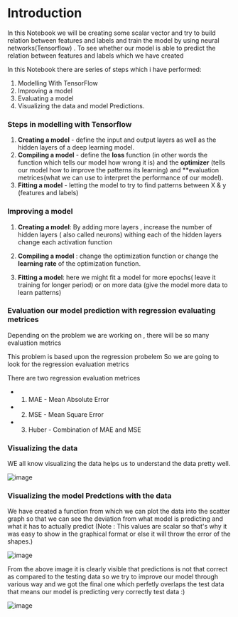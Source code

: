 # Introduction
In this Notebook we will be creating some scalar vector and try to build relation between features and labels and train the model by using neural networks(Tensorflow) .
To see whether our model is able to predict the relation between features and labels which we have created

In this Notebook there are series of steps which i have performed:
1. Modelling With TensorFlow
2. Improving a model
3. Evaluating a model
4. Visualizing the data and model Predictions.

### Steps in modelling with Tensorflow

1. **Creating a model** - define the input and output layers as well as the hidden layers of a deep learning model.
2. **Compiling a model** - define the **loss** function (in other words the function which tells our model how wrong it is) and the **optimizer** (tells our model how to improve the patterns its learning) and **evaluation metrices(what we can use to interpret the performance of our model).
3. **Fitting a model** - letting the model to try to find patterns between X & y (features and labels)

### Improving a model

1. **Creating a model**: By adding more layers , increase the number of hidden layers ( also called neurons) withing each of the hidden layers change each activation function

2. **Compiling a model** : change the optimization function or change the **learning rate** of the optimization function.

3. **Fitting a model**: here we might fit a model for more epochs( leave it training for longer period) or on more data (give the model more data to learn patterns)

### Evaluation our model prediction with regression evaluating metrices

Depending on the problem we are working on , there will be so many evaluation metrics


This problem is based upon the regression probelem So we are going to look for the regression evaluation metrics


There are two regression evaluation metrices

* 1. MAE - Mean Absolute Error
* 2. MSE - Mean Square Error
* 3. Huber - Combination of MAE and MSE

### Visualizing the data

WE all know visualizing the data helps us to understand the data pretty well.

![image](https://user-images.githubusercontent.com/91750738/177253741-7665aba7-82b1-481d-93ac-c21be28c29b7.png)

### Visualizing the model Predctions with the data

We have created a function from which we can plot the data into the scatter graph so that we can see the deviation from what model is predicting and what it has to actually predict
(Note : This values are scalar so that's why it was easy to show in the graphical format or else it will throw the error of the shapes.)

![image](https://user-images.githubusercontent.com/91750738/177253970-6554e730-fee9-4e9c-aca2-9417953f2949.png)

From the above image it is clearly visible that predictions is not that correct as compared to the testing data
so we try to improve our model through various way and we got the final one which perfetly overlaps the test data that means our model is predicting very correctly test data :)

![image](https://user-images.githubusercontent.com/91750738/177254142-189d59f1-0fb8-43db-85b8-5e8e5a0ffd53.png)


